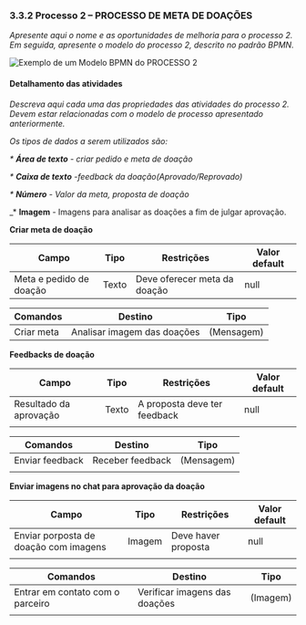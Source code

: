 ### 3.3.2 Processo 2 – PROCESSO DE META DE DOAÇÕES 
 
_Apresente aqui o nome e as oportunidades de melhoria para o processo 2. 
Em seguida, apresente o modelo do processo 2, descrito no padrão BPMN._

![Exemplo de um Modelo BPMN do PROCESSO 2](../images/process.png "Modelo BPMN do Processo 2.")


#### Detalhamento das atividades

_Descreva aqui cada uma das propriedades das atividades do processo 2. 
Devem estar relacionadas com o modelo de processo apresentado anteriormente._

_Os tipos de dados a serem utilizados são:_

_* **Área de texto** - criar pedido e meta de doação_

_* **Caixa de texto** -feedback da doação(Aprovado/Reprovado)_

_* **Número** - Valor da meta, proposta de doação_

_* **Imagem** - Imagens para analisar as doações a fim de julgar aprovação.


**Criar meta de doação**

| **Campo**               | **Tipo** | **Restrições**              | **Valor default** |
|-------------------------|----------|-----------------------------|-------------------|
| Meta e pedido de doação | Texto    | Deve oferecer meta da doação | null              |

| **Comandos** | **Destino**                | **Tipo**    |
|--------------|----------------------------|-------------|
| Criar meta   | Analisar imagem das doações | (Mensagem)  |

**Feedbacks de doação**

| **Campo**       | **Tipo**         | **Restrições** | **Valor default** |
| ---             | ---              | ---            | ---               |
|Resultado da aprovação | Texto  | A proposta deve ter feedback | null |
|                 |                  |                |                   |

| **Comandos**         |  **Destino**                   | **Tipo**          |
| ---                  | ---                            | ---               |
| Enviar feedback | Receber feedback  | (Mensagem) |
|                      |                                |                   |


**Enviar imagens no chat para aprovação da doação**

| **Campo**       | **Tipo**         | **Restrições** | **Valor default** |
| ---             | ---              | ---            | ---               |
|Enviar porposta de doação com imagens| Imagem  | Deve haver proposta | null |
|                 |                  |                |                   |

| **Comandos**         |  **Destino**                   | **Tipo**          |
| ---                  | ---                            | ---               |
| Entrar em contato com o parceiro | Verificar imagens das doações  | (Imagem) |
|                      |                                |                   |
